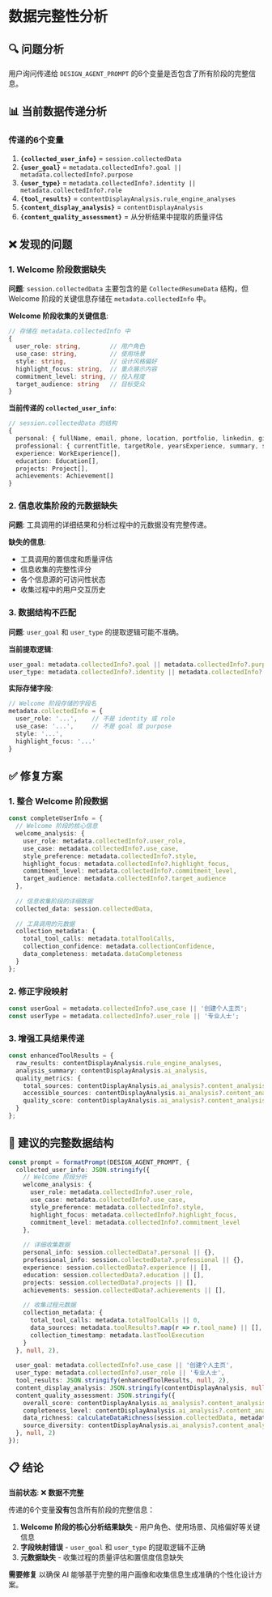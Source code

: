 # 数据完整性分析

## 🔍 问题分析

用户询问传递给 `DESIGN_AGENT_PROMPT` 的6个变量是否包含了所有阶段的完整信息。

## 📊 当前数据传递分析

### 传递的6个变量

1. **`{collected_user_info}`** = `session.collectedData`
2. **`{user_goal}`** = `metadata.collectedInfo?.goal || metadata.collectedInfo?.purpose`
3. **`{user_type}`** = `metadata.collectedInfo?.identity || metadata.collectedInfo?.role`
4. **`{tool_results}`** = `contentDisplayAnalysis.rule_engine_analyses`
5. **`{content_display_analysis}`** = `contentDisplayAnalysis`
6. **`{content_quality_assessment}`** = 从分析结果中提取的质量评估

## ❌ 发现的问题

### 1. **Welcome 阶段数据缺失**

**问题**: `session.collectedData` 主要包含的是 `CollectedResumeData` 结构，但 Welcome 阶段的关键信息存储在 `metadata.collectedInfo` 中。

**Welcome 阶段收集的关键信息**:
```typescript
// 存储在 metadata.collectedInfo 中
{
  user_role: string,        // 用户角色
  use_case: string,         // 使用场景  
  style: string,            // 设计风格偏好
  highlight_focus: string,  // 重点展示内容
  commitment_level: string, // 投入程度
  target_audience: string   // 目标受众
}
```

**当前传递的 `collected_user_info`**:
```typescript
// session.collectedData 的结构
{
  personal: { fullName, email, phone, location, portfolio, linkedin, github, website },
  professional: { currentTitle, targetRole, yearsExperience, summary, skills, languages },
  experience: WorkExperience[],
  education: Education[],
  projects: Project[],
  achievements: Achievement[]
}
```

### 2. **信息收集阶段的元数据缺失**

**问题**: 工具调用的详细结果和分析过程中的元数据没有完整传递。

**缺失的信息**:
- 工具调用的置信度和质量评估
- 信息收集的完整性评分
- 各个信息源的可访问性状态
- 收集过程中的用户交互历史

### 3. **数据结构不匹配**

**问题**: `user_goal` 和 `user_type` 的提取逻辑可能不准确。

**当前提取逻辑**:
```typescript
user_goal: metadata.collectedInfo?.goal || metadata.collectedInfo?.purpose || '创建个人主页'
user_type: metadata.collectedInfo?.identity || metadata.collectedInfo?.role || '专业人士'
```

**实际存储字段**:
```typescript
// Welcome 阶段存储的字段名
metadata.collectedInfo = {
  user_role: '...',    // 不是 identity 或 role
  use_case: '...',     // 不是 goal 或 purpose
  style: '...',
  highlight_focus: '...'
}
```

## ✅ 修复方案

### 1. **整合 Welcome 阶段数据**

```typescript
const completeUserInfo = {
  // Welcome 阶段的核心信息
  welcome_analysis: {
    user_role: metadata.collectedInfo?.user_role,
    use_case: metadata.collectedInfo?.use_case,
    style_preference: metadata.collectedInfo?.style,
    highlight_focus: metadata.collectedInfo?.highlight_focus,
    commitment_level: metadata.collectedInfo?.commitment_level,
    target_audience: metadata.collectedInfo?.target_audience
  },
  
  // 信息收集阶段的详细数据
  collected_data: session.collectedData,
  
  // 工具调用的元数据
  collection_metadata: {
    total_tool_calls: metadata.totalToolCalls,
    collection_confidence: metadata.collectionConfidence,
    data_completeness: metadata.dataCompleteness
  }
};
```

### 2. **修正字段映射**

```typescript
const userGoal = metadata.collectedInfo?.use_case || '创建个人主页';
const userType = metadata.collectedInfo?.user_role || '专业人士';
```

### 3. **增强工具结果传递**

```typescript
const enhancedToolResults = {
  raw_results: contentDisplayAnalysis.rule_engine_analyses,
  analysis_summary: contentDisplayAnalysis.ai_analysis,
  quality_metrics: {
    total_sources: contentDisplayAnalysis.ai_analysis?.content_analysis?.total_sources,
    accessible_sources: contentDisplayAnalysis.ai_analysis?.content_analysis?.accessible_sources,
    quality_score: contentDisplayAnalysis.ai_analysis?.content_analysis?.content_quality_score
  }
};
```

## 🎯 建议的完整数据结构

```typescript
const prompt = formatPrompt(DESIGN_AGENT_PROMPT, {
  collected_user_info: JSON.stringify({
    // Welcome 阶段分析
    welcome_analysis: {
      user_role: metadata.collectedInfo?.user_role,
      use_case: metadata.collectedInfo?.use_case,
      style_preference: metadata.collectedInfo?.style,
      highlight_focus: metadata.collectedInfo?.highlight_focus,
      commitment_level: metadata.collectedInfo?.commitment_level
    },
    
    // 详细收集数据
    personal_info: session.collectedData?.personal || {},
    professional_info: session.collectedData?.professional || {},
    experience: session.collectedData?.experience || [],
    education: session.collectedData?.education || [],
    projects: session.collectedData?.projects || [],
    achievements: session.collectedData?.achievements || [],
    
    // 收集过程元数据
    collection_metadata: {
      total_tool_calls: metadata.totalToolCalls || 0,
      data_sources: metadata.toolResults?.map(r => r.tool_name) || [],
      collection_timestamp: metadata.lastToolExecution
    }
  }, null, 2),
  
  user_goal: metadata.collectedInfo?.use_case || '创建个人主页',
  user_type: metadata.collectedInfo?.user_role || '专业人士',
  tool_results: JSON.stringify(enhancedToolResults, null, 2),
  content_display_analysis: JSON.stringify(contentDisplayAnalysis, null, 2),
  content_quality_assessment: JSON.stringify({
    overall_score: contentDisplayAnalysis.ai_analysis?.content_analysis?.content_quality_score || 7,
    completeness_level: contentDisplayAnalysis.ai_analysis?.content_analysis?.completeness_level || 'medium',
    data_richness: calculateDataRichness(session.collectedData, metadata.collectedInfo),
    source_diversity: contentDisplayAnalysis.ai_analysis?.content_analysis?.total_sources || 0
  }, null, 2)
});
```

## 📋 结论

**当前状态**: ❌ **数据不完整**

传递的6个变量**没有**包含所有阶段的完整信息：

1. **Welcome 阶段的核心分析结果缺失** - 用户角色、使用场景、风格偏好等关键信息
2. **字段映射错误** - `user_goal` 和 `user_type` 的提取逻辑不正确
3. **元数据缺失** - 收集过程的质量评估和置信度信息缺失

**需要修复** 以确保 AI 能够基于完整的用户画像和收集信息生成准确的个性化设计方案。






